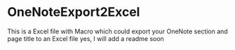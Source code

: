 # OneNoteExport2Excel
This is a Excel file with Macro which could export your OneNote section and page title to an Excel file
yes, I will add a readme soon
